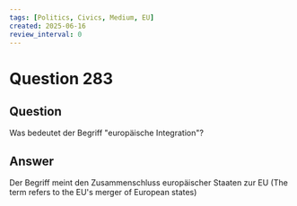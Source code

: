 ```yaml
---
tags: [Politics, Civics, Medium, EU]
created: 2025-06-16
review_interval: 0
---
```


# Question 283

## Question

Was bedeutet der Begriff "europäische Integration"?

## Answer

Der Begriff meint den Zusammenschluss europäischer Staaten zur EU (The term refers to the EU's merger of European states)
